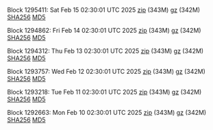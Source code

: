 Block 1295411: Sat Feb 15 02:30:01 UTC 2025 [zip](https://files.01coin.io/mainnet/2025-02-15/bootstrap.dat.zip) (343M) [gz](https://files.01coin.io/mainnet/2025-02-15/bootstrap.dat.tar.gz) (342M) [SHA256](https://files.01coin.io/mainnet/2025-02-15/sha256.txt) [MD5](https://files.01coin.io/mainnet/2025-02-15/md5.txt)

Block 1294862: Fri Feb 14 02:30:01 UTC 2025 [zip](https://files.01coin.io/mainnet/2025-02-14/bootstrap.dat.zip) (343M) [gz](https://files.01coin.io/mainnet/2025-02-14/bootstrap.dat.tar.gz) (342M) [SHA256](https://files.01coin.io/mainnet/2025-02-14/sha256.txt) [MD5](https://files.01coin.io/mainnet/2025-02-14/md5.txt)

Block 1294312: Thu Feb 13 02:30:01 UTC 2025 [zip](https://files.01coin.io/mainnet/2025-02-13/bootstrap.dat.zip) (343M) [gz](https://files.01coin.io/mainnet/2025-02-13/bootstrap.dat.tar.gz) (342M) [SHA256](https://files.01coin.io/mainnet/2025-02-13/sha256.txt) [MD5](https://files.01coin.io/mainnet/2025-02-13/md5.txt)

Block 1293757: Wed Feb 12 02:30:01 UTC 2025 [zip](https://files.01coin.io/mainnet/2025-02-12/bootstrap.dat.zip) (343M) [gz](https://files.01coin.io/mainnet/2025-02-12/bootstrap.dat.tar.gz) (342M) [SHA256](https://files.01coin.io/mainnet/2025-02-12/sha256.txt) [MD5](https://files.01coin.io/mainnet/2025-02-12/md5.txt)

Block 1293218: Tue Feb 11 02:30:01 UTC 2025 [zip](https://files.01coin.io/mainnet/2025-02-11/bootstrap.dat.zip) (343M) [gz](https://files.01coin.io/mainnet/2025-02-11/bootstrap.dat.tar.gz) (342M) [SHA256](https://files.01coin.io/mainnet/2025-02-11/sha256.txt) [MD5](https://files.01coin.io/mainnet/2025-02-11/md5.txt)

Block 1292663: Mon Feb 10 02:30:01 UTC 2025 [zip](https://files.01coin.io/mainnet/2025-02-10/bootstrap.dat.zip) (343M) [gz](https://files.01coin.io/mainnet/2025-02-10/bootstrap.dat.tar.gz) (342M) [SHA256](https://files.01coin.io/mainnet/2025-02-10/sha256.txt) [MD5](https://files.01coin.io/mainnet/2025-02-10/md5.txt)
